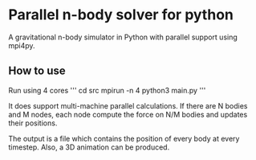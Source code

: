 # Parallel n-body solver for python

A gravitational n-body simulator in Python with parallel support using mpi4py.

## How to use
Run using 4 cores
'''
cd src
mpirun -n 4 python3 main.py
'''


It does support multi-machine parallel calculations. If there are N bodies and M nodes, each node compute the force on N/M bodies and updates their positions.

The output is a file which contains the position of every body at every timestep. Also, a 3D animation can be produced. 


